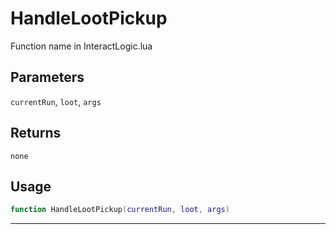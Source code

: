 # HandleLootPickup
Function name in InteractLogic.lua
## Parameters
`currentRun`, `loot`, `args`
## Returns
`none`
## Usage
```lua
function HandleLootPickup(currentRun, loot, args)
```
---
